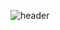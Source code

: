![header](https://capsule-render.vercel.app/api?type=wave&color=auto&height=300&section=header&text=안녕하세요&fontSize=90)
